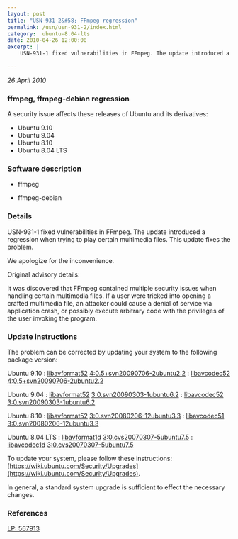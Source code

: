 ```yaml
---
layout: post
title: "USN-931-2&#58; FFmpeg regression"
permalink: /usn/usn-931-2/index.html
category:  ubuntu-8.04-lts
date: 2010-04-26 12:00:00
excerpt: |
    USN-931-1 fixed vulnerabilities in FFmpeg. The update introduced a regression when trying to play certain multimedia files. This update fixes the problem.
    
--- 
```

 
 

*26 April 2010*

### ffmpeg, ffmpeg-debian regression

A security issue affects these releases of Ubuntu and its derivatives:

* Ubuntu 9.10
* Ubuntu 9.04
* Ubuntu 8.10
* Ubuntu 8.04 LTS

### Software description

* ffmpeg 

* ffmpeg-debian 

### Details

USN-931-1 fixed vulnerabilities in FFmpeg. The update introduced a regression when trying to play certain multimedia files. This update fixes the problem.

We apologize for the inconvenience.

Original advisory details:

 It was discovered that FFmpeg contained multiple security issues when handling certain multimedia files. If a user were tricked into opening a crafted multimedia file, an attacker could cause a denial of service via application crash, or possibly execute arbitrary code with the privileges of the user invoking the program. 

### Update instructions

The problem can be corrected by updating your system to the following package version:

Ubuntu 9.10
 : [libavformat52](https://launchpad.net/ubuntu/+source/ffmpeg) <span> [4:0.5+svn20090706-2ubuntu2.2](https://launchpad.net/ubuntu/+source/ffmpeg/4:0.5+svn20090706-2ubuntu2.2) </span> 
 : [libavcodec52](https://launchpad.net/ubuntu/+source/ffmpeg) <span> [4:0.5+svn20090706-2ubuntu2.2](https://launchpad.net/ubuntu/+source/ffmpeg/4:0.5+svn20090706-2ubuntu2.2) </span> 

Ubuntu 9.04
 : [libavformat52](https://launchpad.net/ubuntu/+source/ffmpeg-debian) <span> [3:0.svn20090303-1ubuntu6.2](https://launchpad.net/ubuntu/+source/ffmpeg-debian/3:0.svn20090303-1ubuntu6.2) </span> 
 : [libavcodec52](https://launchpad.net/ubuntu/+source/ffmpeg-debian) <span> [3:0.svn20090303-1ubuntu6.2](https://launchpad.net/ubuntu/+source/ffmpeg-debian/3:0.svn20090303-1ubuntu6.2) </span> 

Ubuntu 8.10
 : [libavformat52](https://launchpad.net/ubuntu/+source/ffmpeg-debian) <span> [3:0.svn20080206-12ubuntu3.3](https://launchpad.net/ubuntu/+source/ffmpeg-debian/3:0.svn20080206-12ubuntu3.3) </span> 
 : [libavcodec51](https://launchpad.net/ubuntu/+source/ffmpeg-debian) <span> [3:0.svn20080206-12ubuntu3.3](https://launchpad.net/ubuntu/+source/ffmpeg-debian/3:0.svn20080206-12ubuntu3.3) </span> 

Ubuntu 8.04 LTS
 : [libavformat1d](https://launchpad.net/ubuntu/+source/ffmpeg) <span> [3:0.cvs20070307-5ubuntu7.5](https://launchpad.net/ubuntu/+source/ffmpeg/3:0.cvs20070307-5ubuntu7.5) </span> 
 : [libavcodec1d](https://launchpad.net/ubuntu/+source/ffmpeg) <span> [3:0.cvs20070307-5ubuntu7.5](https://launchpad.net/ubuntu/+source/ffmpeg/3:0.cvs20070307-5ubuntu7.5) </span> 

To update your system, please follow these instructions: [https://wiki.ubuntu.com/Security/Upgrades](https://wiki.ubuntu.com/Security/Upgrades).

In general, a standard system upgrade is sufficient to effect the necessary changes. 

### References

 
 [LP: 567913](https://launchpad.net/bugs/567913)
 

